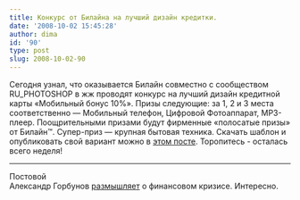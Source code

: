 ```yaml
---
title: Конкурс от Билайна на лучший дизайн кредитки.
date: '2008-10-02 15:45:28'
author: dima
id: '90'
type: post
slug: 2008-10-02-90
---
```


Сегодня узнал, что оказывается Билайн совместно с сообществом RU\_PHOTOSHOP в жж проводят конкурс на лучший дизайн кредитной карты «Мобильный бонус 10%». Призы следующие: за 1, 2 и 3 места соответственно — Мобильный телефон, Цифровой Фотоаппарат, MP3-плеер. Поощрительными призами будут фирменные «полосатые призы» от Билайн™. Супер-приз — крупная бытовая техника. Скачать шаблон и опубликовать свой вариант можно в [этом посте](http://community.livejournal.com/ru_photoshop/1959205.html). Торопитесь - осталась всего неделя!

* * *

Постовой  
Александр Горбунов [размышляет](http://omnenie.ru/i-opyat-on-–-krizis/) о финансовом кризисе. Интересно.